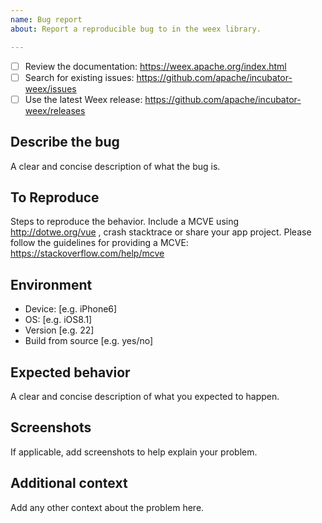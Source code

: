 ```yaml
---
name: Bug report
about: Report a reproducible bug to in the weex library.

---
```


<!--
Thanks for using Weex. Please follow the [Bug Report Guidelines](http://weex-project.io/bug-report-guidelines.html) to file issues. A good bug report should include the following information:
-->

<!-- Requirements: please go through this checklist before opening a new issue -->
  - [ ] Review the documentation: https://weex.apache.org/index.html
  - [ ] Search for existing issues: https://github.com/apache/incubator-weex/issues
  - [ ] Use the latest Weex release: https://github.com/apache/incubator-weex/releases

## Describe the bug
A clear and concise description of what the bug is.

## To Reproduce
Steps to reproduce the behavior.  Include a MCVE using http://dotwe.org/vue , crash stacktrace or  share your app project. Please follow the guidelines for providing a MCVE: https://stackoverflow.com/help/mcve

## Environment
* Device: [e.g. iPhone6]
* OS: [e.g. iOS8.1]
* Version [e.g. 22]
* Build from source [e.g. yes/no]

## Expected behavior
A clear and concise description of what you expected to happen.

## Screenshots
If applicable, add screenshots to help explain your problem.

## Additional context
Add any other context about the problem here.
